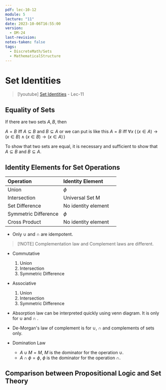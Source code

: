 ```yaml
---
pdf: lec-10-12
module: 5
lecture: "11"
date: 2023-10-06T16:55:00
version:
  - DM-24
last-revision: 
notes-taken: false
tags:
  - DiscreteMath/Sets
  - MathematicalStructure
---
```

# Set Identities

> [!youtube] [Set Identities](https://www.youtube.com/watch?v=fN-5u7znwr0) - Lec-11

## Equality of Sets

If there are two sets $A, B$, then

$A = B$ iff $A \subseteq B$ and $B \subseteq A$ or we can put is like this
$A = B$ iff $\forall x\: \bigg(\,(x \in A) \to (x \in B) \land (x \in B) \to (x \in A)\,\bigg)$

To show that two sets are equal, it is necessary and sufficient to show that $A \subseteq B$ and $B \subseteq A$.

## Identity Elements for Set Operations

| Operation            | Identity Element    |     |
| :------------------- | :------------------ | --- |
| Union                | $\phi$              |     |
| Intersection         | Universal Set M     |     |
| Set Difference       | No identity element |     |
| Symmetric Difference | $\phi$              |     |
| Cross Product        | No identity element |     |

- Only $\cup$ and $\cap$ are idempotent.

> [!NOTE] Complementation law and Complement laws are different.

- Commutative
	1. Union
	2. Intersection
	3. Symmetric Difference

- Associative
	1. Union
	2. Intersection
	3. Symmetric Difference

- Absorption law can be interpreted quickly using venn diagram. It is only for $\cup$ and $\cap$ .
- De-Morgan's law of complement is for $\cup$,  $\cap$ and complements of sets only.

- Domination Law
	- $A \cup M = M$, $M$ is the dominator for the operation $\cup$.
	- $A \cap \phi = \phi$, $\phi$ is the dominator for the operation $\cap$.

## Comparison between Propositional Logic and Set Theory
